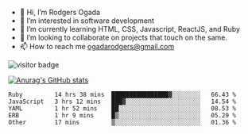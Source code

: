 - 👋 Hi, I’m Rodgers Ogada
- 👀 I’m interested in software development
- 🌱 I’m currently learning HTML, CSS, Javascript, ReactJS, and Ruby
- 💞️ I’m looking to collaborate on projects that touch on the same.
- 📫 How to reach me ogadarodgers@gmail.com

![visitor badge](https://visitor-badge.glitch.me/badge?page_id=ogada-otieno.visitor-badge)

[![Anurag's GitHub stats](https://github-readme-stats.vercel.app/api?username=ogada-otieno)](https://github.com/anuraghazra/github-readme-stats) 
<!--START_SECTION:waka-->

```text
Ruby         14 hrs 38 mins  ████████████████▓░░░░░░░░   66.43 %
JavaScript   3 hrs 12 mins   ███▓░░░░░░░░░░░░░░░░░░░░░   14.54 %
YAML         1 hr 52 mins    ██░░░░░░░░░░░░░░░░░░░░░░░   08.53 %
ERB          1 hr 9 mins     █▒░░░░░░░░░░░░░░░░░░░░░░░   05.29 %
Other        17 mins         ▒░░░░░░░░░░░░░░░░░░░░░░░░   01.36 %
```

<!--END_SECTION:waka-->

<!---
ogada-otieno/ogada-otieno is a ✨ special ✨ repository because its `README.md` (this file) appears on your GitHub profile.
You can click the Preview link to take a look at your changes.
--->
